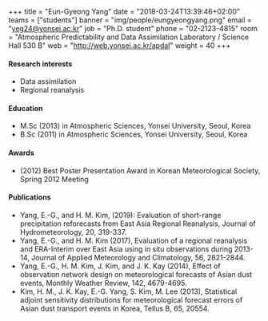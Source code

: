 ﻿+++
title = "Eun-Gyeong Yang"
date = "2018-03-24T13:39:46+02:00"
teams = ["students"]
banner = "img/people/eungyeongyang.png"
email = "yeg24@yonsei.ac.kr"
job = "Ph.D. student"
phone = "02-2123-4815"
room = "Atmospheric Predictability and Data Assimilation Laboratory / Science Hall 530 B"
web = "http://web.yonsei.ac.kr/apdal"
weight = 40
+++

#### Research interests
+ Data assimilation
+ Regional reanalysis


#### Education
 + M.Sc (2013) in Atmospheric Sciences, Yonsei University, Seoul, Korea
 + B.Sc (2011) in Atmospheric Sciences, Yonsei University, Seoul, Korea

#### Awards
+ (2012) Best Poster Presentation Award in Korean Meteorological Society, Spring 2012 Meeting

#### Publications
+ Yang, E.-G., and H. M. Kim, (2019): Evaluation of short-range precipitation reforecasts from East Asia Regional Reanalysis, Journal of Hydrometeorology, 20, 319-337.
+ Yang, E.-G., and H. M. Kim (2017), Evaluation of a regional reanalysis and ERA-Interim over East Asia using in situ observations during 2013-14, Journal of Applied Meteorology and Climatology, 56, 2821-2844.
+ Yang, E.-G., H. M. Kim, J. Kim, and J. K. Kay (2014), Effect of observation network design on meteorological forecasts of Asian dust events, Monthly Weather Review, 142, 4679-4695.
+ Kim, H. M., J. K. Kay, E.-G. Yang, S. Kim, M. Lee (2013), Statistical adjoint sensitivity distributions for meteorological forecast errors of Asian dust transport events in Korea, Tellus B, 65, 20554.
